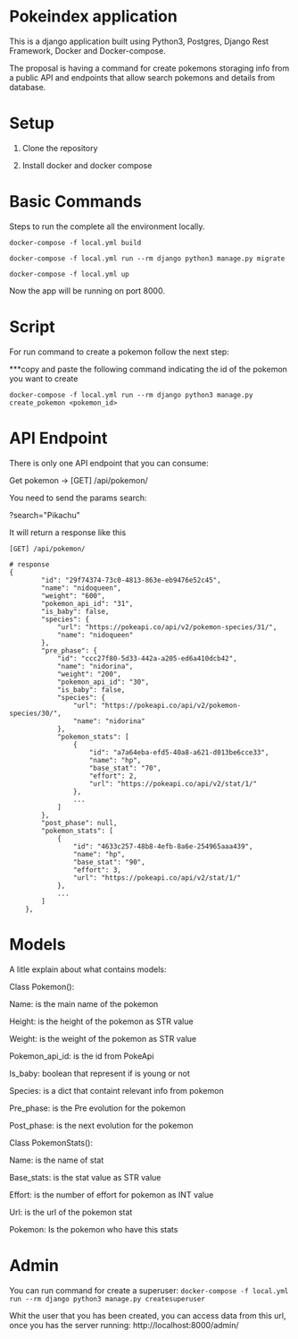 # Pokeindex application

This is a django application built using Python3, Postgres, Django Rest Framework, Docker and Docker-compose.

The proposal is having a command for create pokemons storaging info from a public API and endpoints that allow search pokemons and details from database.

# Setup

1. Clone the repository
 
2. Install docker and docker compose

# Basic Commands
Steps to run the complete all the environment locally.

`docker-compose -f local.yml build`

`docker-compose -f local.yml run --rm django python3 manage.py migrate`

`docker-compose -f local.yml up`

Now the app will be running on port 8000.

# Script

For run command to create a pokemon follow the next step:

***copy and paste the following command indicating the id of the pokemon you want to create

`docker-compose -f local.yml run --rm django python3 manage.py create_pokemon <pokemon_id>`

# API Endpoint
There is only one API endpoint that you can consume:

Get pokemon -> [GET] /api/pokemon/

You need to send the params search:

?search="Pikachu"

It will return a response like this 
```
[GET] /api/pokemon/

# response
{
        "id": "29f74374-73c0-4813-863e-eb9476e52c45",
        "name": "nidoqueen",
        "weight": "600",
        "pokemon_api_id": "31",
        "is_baby": false,
        "species": {
            "url": "https://pokeapi.co/api/v2/pokemon-species/31/",
            "name": "nidoqueen"
        },
        "pre_phase": {
            "id": "ccc27f80-5d33-442a-a205-ed6a410dcb42",
            "name": "nidorina",
            "weight": "200",
            "pokemon_api_id": "30",
            "is_baby": false,
            "species": {
                "url": "https://pokeapi.co/api/v2/pokemon-species/30/",
                "name": "nidorina"
            },
            "pokemon_stats": [
                {
                    "id": "a7a64eba-efd5-40a8-a621-d013be6cce33",
                    "name": "hp",
                    "base_stat": "70",
                    "effort": 2,
                    "url": "https://pokeapi.co/api/v2/stat/1/"
                },
                ...
            ]
        },
        "post_phase": null,
        "pokemon_stats": [
            {
                "id": "4633c257-48b8-4efb-8a6e-254965aaa439",
                "name": "hp",
                "base_stat": "90",
                "effort": 3,
                "url": "https://pokeapi.co/api/v2/stat/1/"
            },
            ...
        ]
    },

```

# Models

A litle explain about what contains models:

Class Pokemon():

Name: is the main name of the pokemon

Height: is the height of the pokemon as STR value

Weight: is the weight of the pokemon as STR value

Pokemon_api_id: is the id from PokeApi

Is_baby: boolean that represent if is young or not

Species: is a dict that containt relevant info from pokemon

Pre_phase: is the Pre evolution for the pokemon

Post_phase: is the next evolution for the pokemon 

Class PokemonStats():

Name: is the name of stat

Base_stats: is the stat value as STR value

Effort: is the number of effort for pokemon as INT value

Url: is the url of the pokemon stat

Pokemon: Is the pokemon who have this stats

# Admin

You can run command for create a superuser:
`docker-compose -f local.yml run --rm django python3 manage.py createsuperuser`

Whit the user that you has been created, you can access data from this url, once you has the server running: http://localhost:8000/admin/

